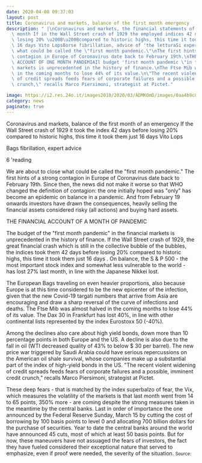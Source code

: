 ```yaml
--- 
date: 2020-04-08 09:37:03
layout: post
title: Coronavirus and markets, balance of the first month emergency
description: " |\nCoronavirus and markets, the financial statements of the first Emergency\
  \ month If in the Wall Street crash of 1929 the employed indices 42 days before\
  \ losing 20% \u200B\u200Bcompared to historic highs, this time it took them just\
  \ 16 days Vito LopsBorse fibrillation, advice of 'the letturaSi experts6 is closing\
  \ what could be called the \"first month pandemic.\"\nThe first hints of a strong\
  \ contagion in Europe of Coronavirus date back to February 19th.\nTHE FINANCIAL\
  \ ACCOUNT OF ONE MONTH PANDEMIAIl budget 'first month pandemic \"in the financial\
  \ markets is unprecedented in the history of finance.\nThe Ftse Mib was almost halved\
  \ in the coming months to lose 44% of its value.\n\"The recent violent widening\
  \ of credit spreads feeds fears of corporate failures and a possible, imminent credit\
  \ crunch,\" recalls Marco Piersimoni, strategist at Pictet."

image: https://i2.res.24o.it/images2010/2020/03/ADMKOmD/images/0aa4b9c8-681b-11ea-b6a6-b1e9403194e7-fotohome0.jpg
category: news
paginate: true
---
```



Coronavirus and markets, balance of the first month of an emergency If the Wall Street crash of 1929 it took the index 42 days before losing 20% ​​compared to historic highs, this time it took them just 16 days Vito Lops

Bags fibrillation, expert advice

6 'reading

We are about to close what could be called the "first month pandemic." The first hints of a strong contagion in Europe of Coronavirus date back to February 19th. Since then, the news did not make it worse so that WHO changed the definition of contagion: the one initially hoped was "only" has become an epidemic on balance in a pandemic. And from February 19 onwards investors have drawn the consequences, heavily selling the financial assets considered risky (all actions) and buying hard assets.



THE FINANCIAL ACCOUNT OF A MONTH OF PANDEMIC

The budget of the "first month pandemic" in the financial markets is unprecedented in the history of finance. If the Wall Street crash of 1929, the great financial crash which is still in the collective bubble of the bubbles, the indices took them 42 days before losing 20% ​​compared to historic highs, this time it took them just 16 days . On balance, the S & P 500 - the most important stock index and somewhat less vulnerable to the world - has lost 27% last month, in line with the Japanese Nikkei lost.

The European Bags traveling on even heavier proportions, also because Europe is at this time considered to be the new epicenter of the infection, given that the new Covid-19 targati numbers that arrive from Asia are encouraging and draw a sharp reversal of the curve of infections and deaths. The Ftse Mib was almost halved in the coming months to lose 44% of its value. The Dax 30 in Frankfurt has lost 40%, in line with other continental lists represented by the index Eurostoxx 50 (-40%).



Among the declines also care about high yield bonds, down more than 10 percentage points in both Europe and the US. A decline is also due to the fall in oil (WTI decreased quality of 43% to below $ 30 per barrel). The new price war triggered by Saudi Arabia could have serious repercussions on the American oil shale survival, whose companies make up a substantial part of the index of high-yield bonds in the US. "The recent violent widening of credit spreads feeds fears of corporate failures and a possible, imminent credit crunch," recalls Marco Piersimoni, strategist at Pictet.



These deep fears - that is matched by the index superbalzo of fear, the Vix, which measures the volatility of the markets is that last month went from 14 to 65 points, 350% more - are coming despite the strong measures taken in the meantime by the central banks. Last in order of importance the one announced by the Federal Reserve Sunday, March 15 by cutting the cost of borrowing by 100 basis points to level 0 and allocating 700 billion dollars for the purchase of securities. Year to date the central banks around the world have announced 45 cuts, most of which at least 50 basis points. But for now, these maneuvers have not assuaged the fears of investors, the fact they have fueled considered their exceptional nature that served to emphasize, even if proof were needed, the severity of the situation.
<small>Source: <a href='https://www.ilsole24ore.com/art/coronavirus-e-mercati-bilancio-primo-mese-emergenza-ADMKOmD'></a></small>
